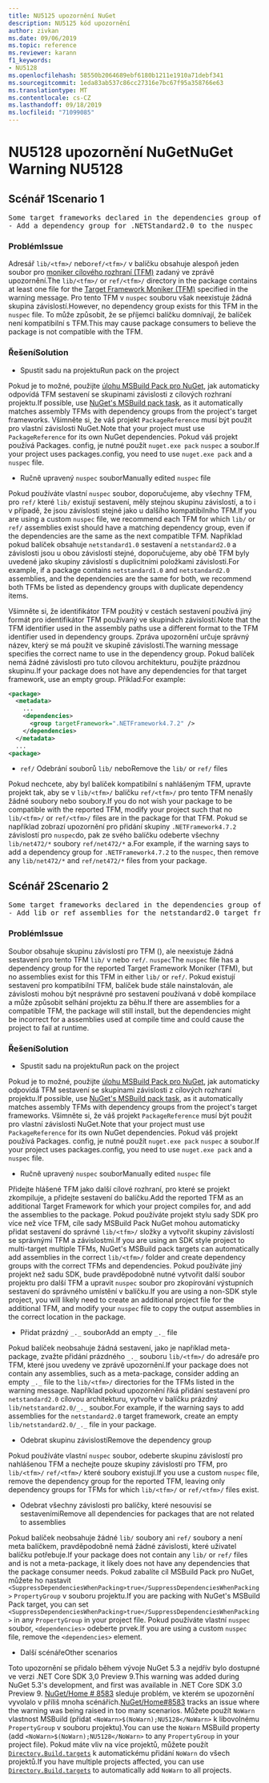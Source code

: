 ```yaml
---
title: NU5125 upozornění NuGet
description: NU5125 kód upozornění
author: zivkan
ms.date: 09/06/2019
ms.topic: reference
ms.reviewer: karann
f1_keywords:
- NU5128
ms.openlocfilehash: 58550b2064689ebf6180b1211e1910a71debf341
ms.sourcegitcommit: 1eda83ab537c86cc27316e7bc67f95a358766e63
ms.translationtype: MT
ms.contentlocale: cs-CZ
ms.lasthandoff: 09/18/2019
ms.locfileid: "71099085"
---
```

# <a name="nuget-warning-nu5128"></a><span data-ttu-id="fe55f-103">NU5128 upozornění NuGet</span><span class="sxs-lookup"><span data-stu-id="fe55f-103">NuGet Warning NU5128</span></span>

## <a name="scenario-1"></a><span data-ttu-id="fe55f-104">Scénář 1</span><span class="sxs-lookup"><span data-stu-id="fe55f-104">Scenario 1</span></span>

<pre>Some target frameworks declared in the dependencies group of the nuspec and the lib/ref folder do not have exact matches in the other location. Consult the list of actions below:
- Add a dependency group for .NETStandard2.0 to the nuspec</pre>

### <a name="issue"></a><span data-ttu-id="fe55f-105">Problém</span><span class="sxs-lookup"><span data-stu-id="fe55f-105">Issue</span></span>

<span data-ttu-id="fe55f-106">Adresář `lib/<tfm>/` nebo`ref/<tfm>/` v balíčku obsahuje alespoň jeden soubor pro [moniker cílového rozhraní (TFM)](../target-frameworks.md) zadaný ve zprávě upozornění.</span><span class="sxs-lookup"><span data-stu-id="fe55f-106">The `lib/<tfm>/` or `ref/<tfm>/` directory in the package contains at least one file for the [Target Framework Moniker (TFM)](../target-frameworks.md) specified in the warning message.</span></span> <span data-ttu-id="fe55f-107">Pro tento TFM v `nuspec` souboru však neexistuje žádná skupina závislostí.</span><span class="sxs-lookup"><span data-stu-id="fe55f-107">However, no dependency group exists for this TFM in the `nuspec` file.</span></span> <span data-ttu-id="fe55f-108">To může způsobit, že se příjemci balíčku domnívají, že balíček není kompatibilní s TFM.</span><span class="sxs-lookup"><span data-stu-id="fe55f-108">This may cause package consumers to believe the package is not compatible with the TFM.</span></span>

### <a name="solution"></a><span data-ttu-id="fe55f-109">Řešení</span><span class="sxs-lookup"><span data-stu-id="fe55f-109">Solution</span></span>

* <span data-ttu-id="fe55f-110">Spustit sadu na projektu</span><span class="sxs-lookup"><span data-stu-id="fe55f-110">Run pack on the project</span></span>

<span data-ttu-id="fe55f-111">Pokud je to možné, použijte [úlohu MSBuild Pack pro NuGet](../msbuild-targets.md), jak automaticky odpovídá TFM sestavení se skupinami závislosti z cílových rozhraní projektu.</span><span class="sxs-lookup"><span data-stu-id="fe55f-111">If possible, use [NuGet's MSBuild pack task](../msbuild-targets.md), as it automatically matches assembly TFMs with dependency groups from the project's target frameworks.</span></span> <span data-ttu-id="fe55f-112">Všimněte si, že váš projekt `PackageReference` musí být použit pro vlastní závislosti NuGet.</span><span class="sxs-lookup"><span data-stu-id="fe55f-112">Note that your project must use `PackageReference` for its own NuGet dependencies.</span></span> <span data-ttu-id="fe55f-113">Pokud váš projekt používá Packages. config, je nutné použít `nuget.exe pack` `nuspec` a soubor.</span><span class="sxs-lookup"><span data-stu-id="fe55f-113">If your project uses packages.config, you need to use `nuget.exe pack` and a `nuspec` file.</span></span>

* <span data-ttu-id="fe55f-114">Ručně upravený `nuspec` soubor</span><span class="sxs-lookup"><span data-stu-id="fe55f-114">Manually edited `nuspec` file</span></span>

<span data-ttu-id="fe55f-115">Pokud používáte vlastní `nuspec` soubor, doporučujeme, aby všechny TFM, pro `ref/` které `lib/` existují sestavení, měly stejnou skupinu závislostí, a to i v případě, že jsou závislosti stejné jako u dalšího kompatibilního TFM.</span><span class="sxs-lookup"><span data-stu-id="fe55f-115">If you are using a custom `nuspec` file, we recommend each TFM for which `lib/` or `ref/` assemblies exist should have a matching dependency group, even if the dependencies are the same as the next compatible TFM.</span></span> <span data-ttu-id="fe55f-116">Například pokud balíček obsahuje `netstandard1.0` sestavení a `netstandard2.0` a závislosti jsou u obou závislostí stejné, doporučujeme, aby obě TFM byly uvedené jako skupiny závislostí s duplicitními položkami závislosti.</span><span class="sxs-lookup"><span data-stu-id="fe55f-116">For example, if a package contains `netstandard1.0` and `netstandard2.0` assemblies, and the dependencies are the same for both, we recommend both TFMs be listed as dependency groups with duplicate dependency items.</span></span>

<span data-ttu-id="fe55f-117">Všimněte si, že identifikátor TFM použitý v cestách sestavení používá jiný formát pro identifikátor TFM používaný ve skupinách závislostí.</span><span class="sxs-lookup"><span data-stu-id="fe55f-117">Note that the TFM identifier used in the assembly paths use a different format to the TFM identifier used in dependency groups.</span></span> <span data-ttu-id="fe55f-118">Zpráva upozornění určuje správný název, který se má použít ve skupině závislostí.</span><span class="sxs-lookup"><span data-stu-id="fe55f-118">The warning message specifies the correct name to use in the dependency group.</span></span> <span data-ttu-id="fe55f-119">Pokud balíček nemá žádné závislosti pro tuto cílovou architekturu, použijte prázdnou skupinu.</span><span class="sxs-lookup"><span data-stu-id="fe55f-119">If your package does not have any dependencies for that target framework, use an empty group.</span></span> <span data-ttu-id="fe55f-120">Příklad:</span><span class="sxs-lookup"><span data-stu-id="fe55f-120">For example:</span></span>

```xml
<package>
  <metadata>
    ...
    <dependencies>
      <group targetFramework=".NETFramework4.7.2" />
    </dependencies>
  </metadata>
  ...
<package>
```

* <span data-ttu-id="fe55f-121">`ref/` Odebrání souborů `lib/` nebo</span><span class="sxs-lookup"><span data-stu-id="fe55f-121">Remove the `lib/` or `ref/` files</span></span>

<span data-ttu-id="fe55f-122">Pokud nechcete, aby byl balíček kompatibilní s nahlášeným TFM, upravte projekt tak, aby se v `lib/<tfm>/` balíčku `ref/<tfm>/` pro tento TFM nenašly žádné soubory nebo soubory.</span><span class="sxs-lookup"><span data-stu-id="fe55f-122">If you do not wish your package to be compatible with the reported TFM, modify your project such that no `lib/<tfm>/` or `ref/<tfm>/` files are in the package for that TFM.</span></span> <span data-ttu-id="fe55f-123">Pokud se například zobrazí upozornění pro přidání skupiny `.NETFramework4.7.2` závislostí pro `nuspec`do, pak ze svého balíčku odeberte všechny `lib/net472/*` soubory `ref/net472/*` a.</span><span class="sxs-lookup"><span data-stu-id="fe55f-123">For example, if the warning says to add a dependency group for `.NETFramework4.7.2` to the `nuspec`, then remove any `lib/net472/*` and `ref/net472/*` files from your package.</span></span>

## <a name="scenario-2"></a><span data-ttu-id="fe55f-124">Scénář 2</span><span class="sxs-lookup"><span data-stu-id="fe55f-124">Scenario 2</span></span>

<pre>Some target frameworks declared in the dependencies group of the nuspec and the lib/ref folder do not have exact matches in the other location. Consult the list of actions below:
- Add lib or ref assemblies for the netstandard2.0 target framework</pre>

### <a name="issue"></a><span data-ttu-id="fe55f-125">Problém</span><span class="sxs-lookup"><span data-stu-id="fe55f-125">Issue</span></span>

<span data-ttu-id="fe55f-126">Soubor obsahuje skupinu závislostí pro TFM (), ale neexistuje žádná sestavení pro tento TFM `lib/` v nebo `ref/`. `nuspec`</span><span class="sxs-lookup"><span data-stu-id="fe55f-126">The `nuspec` file has a dependency group for the reported Target Framework Moniker (TFM), but no assemblies exist for this TFM in either `lib/` or `ref/`.</span></span> <span data-ttu-id="fe55f-127">Pokud existují sestavení pro kompatibilní TFM, balíček bude stále nainstalován, ale závislosti mohou být nesprávné pro sestavení používaná v době kompilace a může způsobit selhání projektu za běhu.</span><span class="sxs-lookup"><span data-stu-id="fe55f-127">If there are assemblies for a compatible TFM, the package will still install, but the dependencies might be incorrect for a assemblies used at compile time and could cause the project to fail at runtime.</span></span>

### <a name="solution"></a><span data-ttu-id="fe55f-128">Řešení</span><span class="sxs-lookup"><span data-stu-id="fe55f-128">Solution</span></span>

* <span data-ttu-id="fe55f-129">Spustit sadu na projektu</span><span class="sxs-lookup"><span data-stu-id="fe55f-129">Run pack on the project</span></span>

<span data-ttu-id="fe55f-130">Pokud je to možné, použijte [úlohu MSBuild Pack pro NuGet](../msbuild-targets.md), jak automaticky odpovídá TFM sestavení se skupinami závislosti z cílových rozhraní projektu.</span><span class="sxs-lookup"><span data-stu-id="fe55f-130">If possible, use [NuGet's MSBuild pack task](../msbuild-targets.md), as it automatically matches assembly TFMs with dependency groups from the project's target frameworks.</span></span> <span data-ttu-id="fe55f-131">Všimněte si, že váš projekt `PackageReference` musí být použit pro vlastní závislosti NuGet.</span><span class="sxs-lookup"><span data-stu-id="fe55f-131">Note that your project must use `PackageReference` for its own NuGet dependencies.</span></span> <span data-ttu-id="fe55f-132">Pokud váš projekt používá Packages. config, je nutné použít `nuget.exe pack` `nuspec` a soubor.</span><span class="sxs-lookup"><span data-stu-id="fe55f-132">If your project uses packages.config, you need to use `nuget.exe pack` and a `nuspec` file.</span></span>

* <span data-ttu-id="fe55f-133">Ručně upravený `nuspec` soubor</span><span class="sxs-lookup"><span data-stu-id="fe55f-133">Manually edited `nuspec` file</span></span>

<span data-ttu-id="fe55f-134">Přidejte hlášené TFM jako další cílové rozhraní, pro které se projekt zkompiluje, a přidejte sestavení do balíčku.</span><span class="sxs-lookup"><span data-stu-id="fe55f-134">Add the reported TFM as an additional Target Framework for which your project compiles for, and add the assemblies to the package.</span></span> <span data-ttu-id="fe55f-135">Pokud používáte projekt stylu sady SDK pro více než více TFM, cíle sady MSBuild Pack NuGet mohou automaticky přidat sestavení do správné `lib/<tfm>/` složky a vytvořit skupiny závislostí se správnými TFM a závislostmi.</span><span class="sxs-lookup"><span data-stu-id="fe55f-135">If you are using an SDK style project to multi-target multiple TFMs, NuGet's MSBuild pack targets can automatically add assemblies in the correct `lib/<tfm>/` folder and create dependency groups with the correct TFMs and dependencies.</span></span> <span data-ttu-id="fe55f-136">Pokud používáte jiný projekt než sadu SDK, bude pravděpodobně nutné vytvořit další soubor projektu pro další TFM a upravit `nuspec` soubor pro zkopírování výstupních sestavení do správného umístění v balíčku.</span><span class="sxs-lookup"><span data-stu-id="fe55f-136">If you are using a non-SDK style project, you will likely need to create an additional project file for the additional TFM, and modify your `nuspec` file to copy the output assemblies in the correct location in the package.</span></span>

* <span data-ttu-id="fe55f-137">Přidat prázdný `_._` soubor</span><span class="sxs-lookup"><span data-stu-id="fe55f-137">Add an empty `_._` file</span></span>

<span data-ttu-id="fe55f-138">Pokud balíček neobsahuje žádná sestavení, jako je například meta-package, zvažte přidání prázdného `_._` souboru `lib/<tfm>/` do adresáře pro TFM, které jsou uvedeny ve zprávě upozornění.</span><span class="sxs-lookup"><span data-stu-id="fe55f-138">If your package does not contain any assemblies, such as a meta-package, consider adding an empty `_._` file to the `lib/<tfm>/` directories for the TFMs listed in the warning message.</span></span> <span data-ttu-id="fe55f-139">Například pokud upozornění říká přidání sestavení pro `netstandard2.0` cílovou architekturu, vytvořte v balíčku prázdný `lib/netstandard2.0/_._` soubor.</span><span class="sxs-lookup"><span data-stu-id="fe55f-139">For example, if the warning says to add assemblies for the `netstandard2.0` target framework, create an empty `lib/netstandard2.0/_._` file in your package.</span></span>

* <span data-ttu-id="fe55f-140">Odebrat skupinu závislostí</span><span class="sxs-lookup"><span data-stu-id="fe55f-140">Remove the dependency group</span></span>

<span data-ttu-id="fe55f-141">Pokud používáte vlastní `nuspec` soubor, odeberte skupinu závislostí pro nahlášenou TFM a nechejte pouze skupiny závislostí pro TFM, pro `lib/<tfm>/` `ref/<tfm>/` které soubory existují.</span><span class="sxs-lookup"><span data-stu-id="fe55f-141">If you use a custom `nuspec` file, remove the dependency group for the reported TFM, leaving only dependency groups for TFMs for which `lib/<tfm>/` or `ref/<tfm>/` files exist.</span></span>

* <span data-ttu-id="fe55f-142">Odebrat všechny závislosti pro balíčky, které nesouvisí se sestaveními</span><span class="sxs-lookup"><span data-stu-id="fe55f-142">Remove all dependencies for packages that are not related to assemblies</span></span>

<span data-ttu-id="fe55f-143">Pokud balíček neobsahuje žádné `lib/` soubory ani `ref/` soubory a není meta balíčkem, pravděpodobně nemá žádné závislosti, které uživatel balíčku potřebuje.</span><span class="sxs-lookup"><span data-stu-id="fe55f-143">If your package does not contain any `lib/` or `ref/` files and is not a meta-package, it likely does not have any dependencies that the package consumer needs.</span></span> <span data-ttu-id="fe55f-144">Pokud zabalíte cíl MSBuild Pack pro NuGet, můžete ho nastavit `<SuppressDependenciesWhenPacking>true</SuppressDependenciesWhenPacking>` `PropertyGroup` v souboru projektu.</span><span class="sxs-lookup"><span data-stu-id="fe55f-144">If you are packing with NuGet's MSBuild Pack target, you can set `<SuppressDependenciesWhenPacking>true</SuppressDependenciesWhenPacking>` in any `PropertyGroup` in your project file.</span></span> <span data-ttu-id="fe55f-145">Pokud používáte vlastní `nuspec` soubor, `<dependencies>` odeberte prvek.</span><span class="sxs-lookup"><span data-stu-id="fe55f-145">If you are using a custom `nuspec` file, remove the `<dependencies>` element.</span></span>

* <span data-ttu-id="fe55f-146">Další scénáře</span><span class="sxs-lookup"><span data-stu-id="fe55f-146">Other scenarios</span></span>

<span data-ttu-id="fe55f-147">Toto upozornění se přidalo během vývoje NuGet 5.3 a nejdřív bylo dostupné ve verzi .NET Core SDK 3,0 Preview 9.</span><span class="sxs-lookup"><span data-stu-id="fe55f-147">This warning was added during NuGet 5.3's development, and first was available in .NET Core SDK 3.0 Preview 9.</span></span> <span data-ttu-id="fe55f-148">[NuGet/Home # 8583](https://github.com/nuget/home/issues/8583) sleduje problém, ve kterém se upozornění vyvolalo v příliš mnoha scénářích.</span><span class="sxs-lookup"><span data-stu-id="fe55f-148">[NuGet/Home#8583](https://github.com/nuget/home/issues/8583) tracks an issue where the warning was being raised in too many scenarios.</span></span> <span data-ttu-id="fe55f-149">Můžete použít `NoWarn` vlastnost MSBuild (přidat `<NoWarn>$(NoWarn);NU5128</NoWarn>` k libovolnému `PropertyGroup` v souboru projektu).</span><span class="sxs-lookup"><span data-stu-id="fe55f-149">You can use the `NoWarn` MSBuild property (add `<NoWarn>$(NoWarn);NU5128</NoWarn>` to any `PropertyGroup` in your project file).</span></span> <span data-ttu-id="fe55f-150">Pokud máte vliv na více projektů, můžete použít [`Directory.Build.targets`](/visualstudio/msbuild/customize-your-build) k automatickému přidání `NoWarn` do všech projektů.</span><span class="sxs-lookup"><span data-stu-id="fe55f-150">If you have multiple projects affected, you can use [`Directory.Build.targets`](/visualstudio/msbuild/customize-your-build) to automatically add `NoWarn` to all projects.</span></span>

